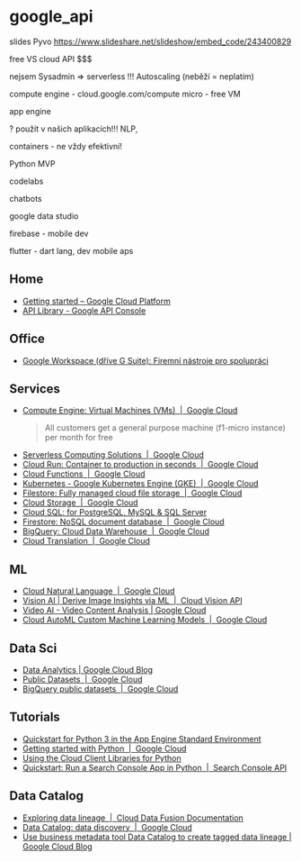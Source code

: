 # google_api

slides Pyvo https://www.slideshare.net/slideshow/embed_code/243400829

free VS cloud API $$$

nejsem Sysadmin => serverless !!! Autoscaling (neběží = neplatím)

compute engine - cloud.google.com/compute
micro - free VM

app engine


? použít v našich aplikacích!!!
NLP, 


containers - ne vždy efektivní!



Python MVP


codelabs

chatbots


google data studio


firebase - mobile dev

flutter - dart lang, dev mobile aps






## Home
* [Getting started – Google Cloud Platform](https://console.cloud.google.com/getting-started?pli=1)
* [API Library - Google API Console](https://console.developers.google.com/apis/library?supportedpurview=project)

## Office
* [Google Workspace (dříve G Suite): Firemní nástroje pro spolupráci](https://workspace.google.com/)

## Services
* [Compute Engine: Virtual Machines (VMs)  |  Google Cloud](https://cloud.google.com/compute)
  >All customers get a general purpose machine (f1-micro instance) per month for free
* [Serverless Computing Solutions  |  Google Cloud](https://cloud.google.com/serverless)
* [Cloud Run: Container to production in seconds  |  Google Cloud](https://cloud.google.com/run)
* [Cloud Functions  |  Google Cloud](https://cloud.google.com/functions)
* [Kubernetes - Google Kubernetes Engine (GKE)  |  Google Cloud](https://cloud.google.com/kubernetes-engine)
* [Filestore: Fully managed cloud file storage  |  Google Cloud](https://cloud.google.com/filestore)
* [Cloud Storage  |  Google Cloud](https://cloud.google.com/storage)
* [Cloud SQL: for PostgreSQL, MySQL & SQL Server](https://cloud.google.com/sql)
* [Firestore: NoSQL document database  |  Google Cloud](https://cloud.google.com/firestore)
* [BigQuery: Cloud Data Warehouse  |  Google Cloud](https://cloud.google.com/bigquery)
* [Cloud Translation  |  Google Cloud](https://cloud.google.com/translate)

## ML
* [Cloud Natural Language  |  Google Cloud](https://cloud.google.com/natural-language)
* [Vision AI | Derive Image Insights via ML  |  Cloud Vision API](https://cloud.google.com/vision)
* [Video AI - Video Content Analysis | Google Cloud](https://cloud.google.com/video-intelligence)
* [Cloud AutoML Custom Machine Learning Models  |  Google Cloud](https://cloud.google.com/automl)

## Data Sci
* [Data Analytics | Google Cloud Blog](https://cloud.google.com/blog/products/data-analytics)
* [Public Datasets  |  Google Cloud](https://cloud.google.com/public-datasets)
* [BigQuery public datasets  |  Google Cloud](https://cloud.google.com/bigquery/public-data)

## Tutorials
* [Quickstart for Python 3 in the App Engine Standard Environment](https://cloud.google.com/appengine/docs/standard/python3/quickstart)
* [Getting started with Python  |  Google Cloud](https://cloud.google.com/python/docs/getting-started)
* [Using the Cloud Client Libraries for Python](https://cloud.google.com/compute/docs/tutorials/python-guide)
* [Quickstart: Run a Search Console App in Python  |  Search Console API](https://developers.google.com/webmaster-tools/search-console-api-original/v3/quickstart/quickstart-python)

## Data Catalog
* [Exploring data lineage  |  Cloud Data Fusion Documentation](https://cloud.google.com/data-fusion/docs/tutorials/lineage)
* [Data Catalog: data discovery  |  Google Cloud](https://cloud.google.com/data-catalog)
* [Use business metadata tool Data Catalog to create tagged data lineage | Google Cloud Blog](https://cloud.google.com/blog/products/data-analytics/architecting-a-data-lineage-system-for-bigquery)

